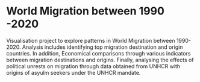 # World Migration between 1990 -2020

Visualisation project to explore patterns in World Migration between 1990-2020. Analysis includes identifying top migration destination and origin countries. In addition, Economical comparisons through various indicators between migration destinations and origins. Finally, analysing the effects of political unrests on migration through data obtained from UNHCR with origins of asyulm seekers under the UNHCR mandate.

